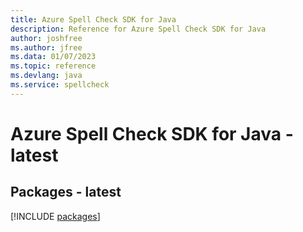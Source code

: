 ```yaml
---
title: Azure Spell Check SDK for Java
description: Reference for Azure Spell Check SDK for Java
author: joshfree
ms.author: jfree
ms.data: 01/07/2023
ms.topic: reference
ms.devlang: java
ms.service: spellcheck
---
```

# Azure Spell Check SDK for Java - latest
## Packages - latest
[!INCLUDE [packages](spell-check-index.md)]